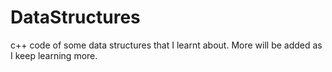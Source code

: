 # DataStructures

c++ code of some data structures that I learnt about. More will be added as I keep learning more.
